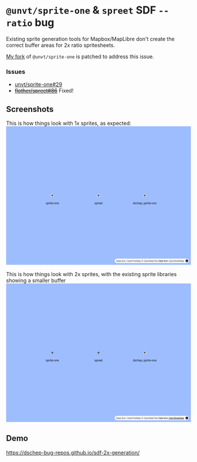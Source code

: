 # `@unvt/sprite-one` & `spreet` SDF `--ratio` bug

Existing sprite generation tools for Mapbox/MapLibre don't create the correct buffer areas for 2x
ratio spritesheets.

[My fork](https://github.com/dschep/sprite-one) of `@unvt/sprite-one` is patched to address this
issue.

### Issues

* [unvt/sprite-one#29](https://github.com/unvt/sprite-one/issues/29)
* ~~[flother/spreet#86](https://github.com/flother/spreet/issues/86)~~ Fixed!

## Screenshots
This is how things look with 1x sprites, as expected:
![](./1x.png)

This is how things look with 2x sprites, with the existing sprite libraries showing a smaller
buffer
![](./2x.png)

## Demo

https://dschep-bug-repos.github.io/sdf-2x-generation/
